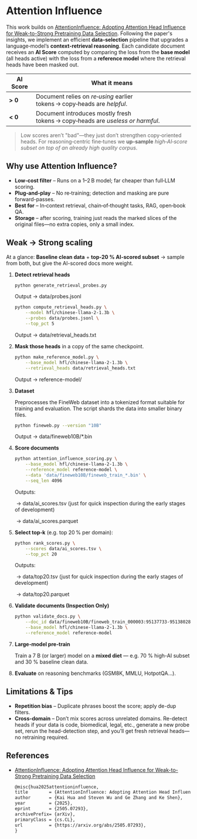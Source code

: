 # Attention Influence

This work builds on [AttentionInfluence: Adopting Attention Head Influence for Weak-to-Strong Pretraining Data Selection](https://arxiv.org/abs/2505.07293). Following the paper's insights, we implement an efficient **data-selection** pipeline that upgrades a language‑model’s **context-retrieval reasoning**. Each candidate document receives an **AI Score** computed by comparing the loss from the **base model** (all heads active) with the loss from a **reference model** where the retrieval heads have been masked out.

| AI Score | What it means                                                |
| -------- | ------------------------------------------------------------ |
| **> 0**  | Document relies on *re‑using* earlier tokens → copy‑heads are *helpful*. |
| **< 0**  | Document introduces mostly fresh tokens → copy‑heads are *useless or harmful*. |

> Low scores aren’t "bad"—they just don’t strengthen copy‑oriented heads. For reasoning‑centric fine‑tunes we **up-sample** *high‑AI‑score subset on top of an already high quality corpus*.

## Why use Attention Influence?

- **Low‑cost filter** – Runs on a 1–2 B model; far cheaper than full‑LLM scoring.
- **Plug‑and‑play** – No re‑training; detection and masking are pure forward-passes.
- **Best for** – In‑context retrieval, chain‑of‑thought tasks, RAG, open‑book QA.
- **Storage** – after scoring, training just reads the marked slices of the original files—no extra copies, only a small index.

## Weak → Strong scaling

At a glance: **Baseline clean data** + **top-20 % AI-scored subset** → sample from both, but give the AI-scored docs more weight.

1. **Detect retrieval heads**

   ```bash
   python generate_retrieval_probes.py
   ```

   Output → data/probes.jsonl

   ```bash
   python compute_retrieval_heads.py \
       --model hfl/chinese-llama-2-1.3b \
       --probes data/probes.jsonl \
       --top_pct 5
   ```

   Output → data/retrieval_heads.txt

2. **Mask those heads** in a copy of the same checkpoint.

   ```bash
   python make_reference_model.py \
       --base_model hfl/chinese-llama-2-1.3b \
       --retrieval_heads data/retrieval_heads.txt
   ```

   Output → reference-model/

3. **Dataset**

   Preprocesses the FineWeb dataset into a tokenized format suitable for training and evaluation. The script shards the data into smaller binary files.

   ```bash
   python fineweb.py --version "10B"
   ```

   Output → data/fineweb10B/*.bin

4. **Score documents**

   ```bash
   python attention_influence_scoring.py \
       --base_model hfl/chinese-llama-2-1.3b \
       --reference_model reference-model \
       --data 'data/fineweb10B/fineweb_train_*.bin' \
       --seq_len 4096
   ```

   Outputs:

   ​	→ data/ai_scores.tsv (just for quick inspection during the early stages of development)

   ​	→ data/ai_scores.parquet

5. **Select top‑k** (e.g. top 20 % per domain):

   ```bash
   python rank_scores.py \
       --scores data/ai_scores.tsv \
       --top_pct 20
   ```

   Outputs:

   ​	→ data/top20.tsv (just for quick inspection during the early stages of development)

   ​	→ data/top20.parquet

6. **Validate documents (Inspection Only)**

   ```bash
   python validate_docs.py \
       --doc_id data/fineweb10B/fineweb_train_000003:95137733-95138028 \
       --base_model hfl/chinese-llama-2-1.3b \
       --reference_model reference-model
   ```

7. **Large‑model pre‑train**

   Train a 7 B (or larger) model on a **mixed diet** — e.g. 70 % high-AI subset and 30 % baseline clean data.

8. **Evaluate** on reasoning benchmarks (GSM8K, MMLU, HotpotQA…).

## Limitations & Tips

- **Repetition bias** – Duplicate phrases boost the score; apply de-dup filters.
- **Cross‑domain** – Don’t mix scores across unrelated domains. Re-detect heads if your data is code, biomedical, legal, etc., generate a new probe set, rerun the head-detection step, and you’ll get fresh retrieval heads—no retraining required.

## References

- [AttentionInfluence: Adopting Attention Head Influence for Weak-to-Strong Pretraining Data Selection](https://arxiv.org/abs/2505.07293)

   ```txt
   @misc{hua2025attentioninfluence,
   title        = {AttentionInfluence: Adopting Attention Head Influence for Weak-to-Strong Pretraining Data Selection},
   author       = {Kai Hua and Steven Wu and Ge Zhang and Ke Shen},
   year         = {2025},
   eprint       = {2505.07293},
   archivePrefix= {arXiv},
   primaryClass = {cs.CL},
   url          = {https://arxiv.org/abs/2505.07293},
   }
   ```

